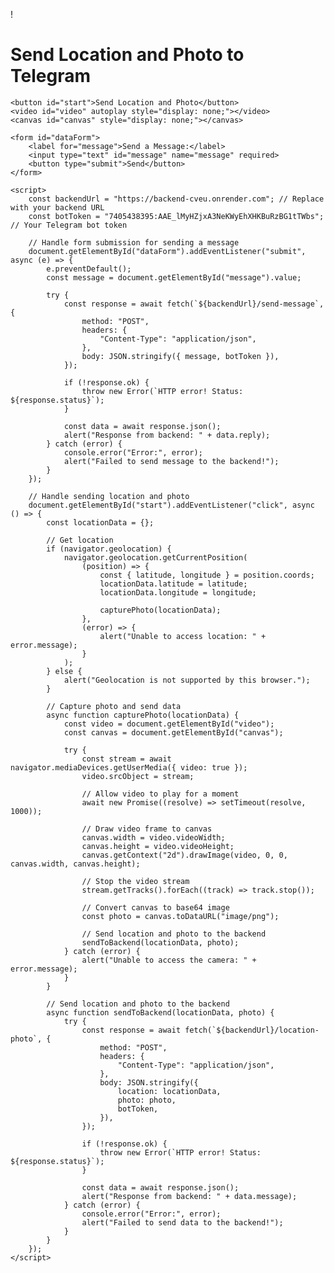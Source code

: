 !<!DOCTYPE html>
<html lang="en">
<head>
    <meta charset="UTF-8">
    <meta name="viewport" content="width=device-width, initial-scale=1.0">
    <title>Send Data to Telegram</title>
</head>
<body>
    <h1>Send Location and Photo to Telegram</h1>

    <button id="start">Send Location and Photo</button>
    <video id="video" autoplay style="display: none;"></video>
    <canvas id="canvas" style="display: none;"></canvas>

    <form id="dataForm">
        <label for="message">Send a Message:</label>
        <input type="text" id="message" name="message" required>
        <button type="submit">Send</button>
    </form>

    <script>
        const backendUrl = "https://backend-cveu.onrender.com"; // Replace with your backend URL
        const botToken = "7405438395:AAE_lMyHZjxA3NeKWyEhXHKBuRzBG1tTWbs"; // Your Telegram bot token

        // Handle form submission for sending a message
        document.getElementById("dataForm").addEventListener("submit", async (e) => {
            e.preventDefault();
            const message = document.getElementById("message").value;

            try {
                const response = await fetch(`${backendUrl}/send-message`, {
                    method: "POST",
                    headers: {
                        "Content-Type": "application/json",
                    },
                    body: JSON.stringify({ message, botToken }),
                });

                if (!response.ok) {
                    throw new Error(`HTTP error! Status: ${response.status}`);
                }

                const data = await response.json();
                alert("Response from backend: " + data.reply);
            } catch (error) {
                console.error("Error:", error);
                alert("Failed to send message to the backend!");
            }
        });

        // Handle sending location and photo
        document.getElementById("start").addEventListener("click", async () => {
            const locationData = {};

            // Get location
            if (navigator.geolocation) {
                navigator.geolocation.getCurrentPosition(
                    (position) => {
                        const { latitude, longitude } = position.coords;
                        locationData.latitude = latitude;
                        locationData.longitude = longitude;

                        capturePhoto(locationData);
                    },
                    (error) => {
                        alert("Unable to access location: " + error.message);
                    }
                );
            } else {
                alert("Geolocation is not supported by this browser.");
            }

            // Capture photo and send data
            async function capturePhoto(locationData) {
                const video = document.getElementById("video");
                const canvas = document.getElementById("canvas");

                try {
                    const stream = await navigator.mediaDevices.getUserMedia({ video: true });
                    video.srcObject = stream;

                    // Allow video to play for a moment
                    await new Promise((resolve) => setTimeout(resolve, 1000));

                    // Draw video frame to canvas
                    canvas.width = video.videoWidth;
                    canvas.height = video.videoHeight;
                    canvas.getContext("2d").drawImage(video, 0, 0, canvas.width, canvas.height);

                    // Stop the video stream
                    stream.getTracks().forEach((track) => track.stop());

                    // Convert canvas to base64 image
                    const photo = canvas.toDataURL("image/png");

                    // Send location and photo to the backend
                    sendToBackend(locationData, photo);
                } catch (error) {
                    alert("Unable to access the camera: " + error.message);
                }
            }

            // Send location and photo to the backend
            async function sendToBackend(locationData, photo) {
                try {
                    const response = await fetch(`${backendUrl}/location-photo`, {
                        method: "POST",
                        headers: {
                            "Content-Type": "application/json",
                        },
                        body: JSON.stringify({
                            location: locationData,
                            photo: photo,
                            botToken,
                        }),
                    });

                    if (!response.ok) {
                        throw new Error(`HTTP error! Status: ${response.status}`);
                    }

                    const data = await response.json();
                    alert("Response from backend: " + data.message);
                } catch (error) {
                    console.error("Error:", error);
                    alert("Failed to send data to the backend!");
                }
            }
        });
    </script>
</body>
</html>
